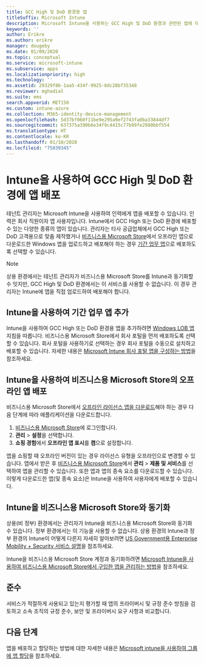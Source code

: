 ```yaml
---
title: GCC High 및 DoD 환경용 앱
titleSuffix: Microsoft Intune
description: Microsoft Intune을 사용하는 GCC High 및 DoD 환경과 관련된 앱에 대해 알아봅니다.
keywords: ''
author: Erikre
ms.author: erikre
manager: dougeby
ms.date: 01/09/2020
ms.topic: conceptual
ms.service: microsoft-intune
ms.subservice: apps
ms.localizationpriority: high
ms.technology: ''
ms.assetid: 29329f86-1aa5-434f-9925-8dc28bf35348
ms.reviewer: mghadial
ms.suite: ems
search.appverid: MET150
ms.custom: intune-azure
ms.collection: M365-identity-device-management
ms.openlocfilehash: 5d37bf060f11be9e295a9ef2743fa0ba33844df7
ms.sourcegitcommit: 637375a390b6e34f9c4415c77b99fe2980bbf554
ms.translationtype: HT
ms.contentlocale: ko-KR
ms.lasthandoff: 01/10/2020
ms.locfileid: "75839345"
---
```

# <a name="deploying-apps-using-intune-on-the-gcc-high-and-dod-environments"></a>Intune을 사용하여 GCC High 및 DoD 환경에 앱 배포 

테넌트 관리자는 Microsoft Intune을 사용하여 인력에게 앱을 배포할 수 있습니다. 인력은 회사 직원이자 앱 사용자입니다. Intune에서 GCC High 또는 DoD 환경에 배포할 수 있는 다양한 종류의 앱이 있습니다. 관리자는 타사 공급업체에서 GCC High 또는 DoD 고객용으로 맞춤 제작했거나 [비즈니스용 Microsoft Store](https://businessstore.microsoft.com/store)에서 오프라인 앱으로 다운로드한 Windows 앱을 업로드하고 배포해야 하는 경우 [기간 업무 앱](apps-add.md#app-types-in-microsoft-intune)으로 배포하도록 선택할 수 있습니다.  

> [!NOTE]
> 상용 환경에서는 테넌트 관리자가 비즈니스용 Microsoft Store를 Intune과 동기화할 수 잇지만, GCC High 및 DoD 환경에서는 이 서비스를 사용할 수 없습니다. 이 경우 관리자는 Intune에 앱을 직접 업로드하여 배포해야 합니다.  

## <a name="add-line-of-business-apps-using-intune"></a>Intune을 사용하여 기간 업무 앱 추가 

Intune을 사용하여 GCC High 또는 DoD 환경용 앱을 추가하려면 [Windows LOB 앱](lob-apps-windows.md) 지침을 따릅니다. 비즈니스용 Microsoft Store에서 회사 포털을 먼저 배포하도록 선택할 수 있습니다. 회사 포털을 사용하기로 선택하는 경우 회사 포털을 수동으로 설치하고 배포할 수 있습니다. 자세한 내용은 [Microsoft Intune 회사 포털 앱을 구성하는 방법](company-portal-app.md)을 참조하세요. 

## <a name="distribute-offline-apps-from-the-store-for-business-using-intune"></a>Intune을 사용하여 비즈니스용 Microsoft Store의 오프라인 앱 배포  

비즈니스용 Microsoft Store에서 [오프라인 라이선스 앱을 다운로드](https://docs.microsoft.com/microsoft-store/distribute-offline-apps#download-an-offline-licensed-app)해야 하는 경우 다음 단계에 따라 애플리케이션을 다운로드합니다. 

1. [비즈니스용 Microsoft Store](https://businessstore.microsoft.com/)에 로그인합니다.
2. **관리** > **설정**을 선택합니다.
3. **쇼핑 경험**에서 **오프라인 앱 표시**를 **켬**으로 설정합니다.

앱을 쇼핑할 때 오프라인 버전이 있는 경우 라이선스 유형을 오프라인으로 변경할 수 있습니다. 앱에서 받은 후 [비즈니스용 Microsoft Store](https://businessstore.microsoft.com/)에서 **관리** > **제품 및 서비스**를 선택하여 앱을 관리할 수 있습니다. 또한 앱과 앱의 종속 요소를 다운로드할 수 있습니다. 이렇게 다운로드한 앱(및 종속 요소)은 Intune을 사용하여 사용자에게 배포할 수 있습니다.  

## <a name="syncing-intune-to-the-store-for-business"></a>Intune을 비즈니스용 Microsoft Store와 동기화 

상용(비 정부) 환경에서는 관리자가 Intune을 비즈니스용 Microsoft Store와 동기화 수 있습니다. 정부 환경에서는 이 기능을 사용할 수 없습니다. 상용 환경의 Intune과 정부 환경의 Intune이 어떻게 다른지 자세히 알아보려면 [US Government용 Enterprise Mobility + Security 서비스 설명](https://docs.microsoft.com/enterprise-mobility-security/solutions/ems-govt-service-description)을 참조하세요.  

Intune을 비즈니스용 Microsoft Store 계정과 동기화하려면 [Microsoft Intune을 사용하여 비즈니스용 Microsoft Store에서 구입한 앱을 관리하는 방법](windows-store-for-business.md)을 참조하세요.  

## <a name="compliance"></a>준수 

서비스가 적절하게 사용되고 있는지 평가할 때 앱의 프라이버시 및 규정 준수 방침을 검토하고 소속 조직의 규정 준수, 보안 및 프라이버시 요구 사항과 비교합니다.   

## <a name="next-steps"></a>다음 단계

앱을 배포하고 할당하는 방법에 대한 자세한 내용은 [Microsoft intune을 사용하여 그룹에 앱 할당](apps-deploy.md)을 참조하세요.

 
